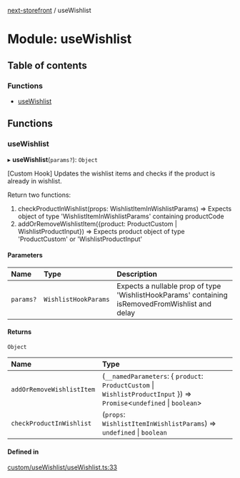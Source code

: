 [next-storefront](../README.md) / useWishlist

# Module: useWishlist

## Table of contents

### Functions

- [useWishlist](useWishlist.md#usewishlist)

## Functions

### useWishlist

▸ **useWishlist**(`params?`): `Object`

[Custom Hook] Updates the wishlist items and checks if the product is already in wishlist.

Return two functions:

1. checkProductInWishlist(props: WishlistItemInWishlistParams) => Expects object of type 'WishlistItemInWishlistParams' containing productCode
2. addOrRemoveWishlistItem({product: ProductCustom | WishlistProductInput}) => Expects product object of type 'ProductCustom' or 'WishlistProductInput'

#### Parameters

| Name      | Type                 | Description                                                                                     |
| :-------- | :------------------- | :---------------------------------------------------------------------------------------------- |
| `params?` | `WishlistHookParams` | Expects a nullable prop of type 'WishlistHookParams' containing isRemovedFromWishlist and delay |

#### Returns

`Object`

| Name                      | Type                                                                                                                    |
| :------------------------ | :---------------------------------------------------------------------------------------------------------------------- |
| `addOrRemoveWishlistItem` | (`__namedParameters`: { `product`: `ProductCustom` \| `WishlistProductInput` }) => `Promise`<`undefined` \| `boolean`\> |
| `checkProductInWishlist`  | (`props`: `WishlistItemInWishlistParams`) => `undefined` \| `boolean`                                                   |

#### Defined in

[custom/useWishlist/useWishlist.ts:33](https://github.com/KiboSoftware/nextjs-storefront/blob/474c22ea/hooks/custom/useWishlist/useWishlist.ts#L33)
